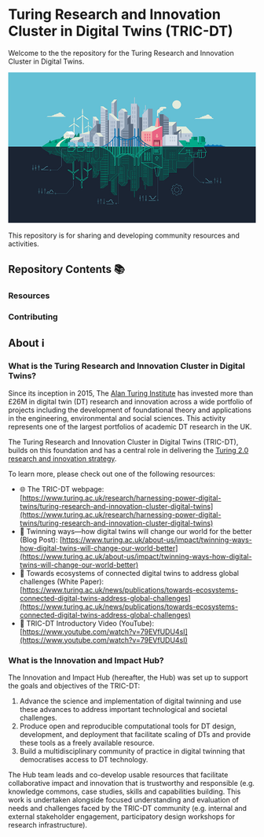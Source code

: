 # Turing Research and Innovation Cluster in Digital Twins (TRIC-DT)

Welcome to the the repository for the Turing Research and Innovation Cluster in Digital Twins.

![An illustration of a digital twin for a city.](./assets/images/digital-twin.jpg)

This repository is for sharing and developing community resources and activities.

## Repository Contents 📚

### Resources

<!-- add list of resources -->

### Contributing

<!-- add link to contributing guideliness -->

## About ℹ️

### What is the Turing Research and Innovation Cluster in Digital Twins?

Since its inception in 2015, The [Alan Turing Institute](https://www.google.com/url?sa=t&rct=j&q=&esrc=s&source=web&cd=&cad=rja&uact=8&ved=2ahUKEwjHlMuima7_AhUUoVwKHSRHD-EQFnoECAoQAQ&url=https%3A%2F%2Fwww.turing.ac.uk%2F&usg=AOvVaw0uxvZzQpCGw78bVsaCsSOm) has invested more than £26M in digital twin (DT) research and innovation across a wide portfolio of projects including the development of foundational theory and applications in the engineering, environmental and social sciences.
This activity represents one of the largest portfolios of academic DT research in the UK.

The Turing Research and Innovation Cluster in Digital Twins (TRIC-DT), builds on this foundation and has a central role in delivering the [Turing 2.0 research and innovation strategy](https://www.turing.ac.uk/about-us/our-strategy).  

To learn more, please check out one of the following resources:

- 🌐 The TRIC-DT webpage: [https://www.turing.ac.uk/research/harnessing-power-digital-twins/turing-research-and-innovation-cluster-digital-twins](https://www.turing.ac.uk/research/harnessing-power-digital-twins/turing-research-and-innovation-cluster-digital-twins)
- 📝 Twinning ways—how digital twins will change our world for the better (Blog Post): [https://www.turing.ac.uk/about-us/impact/twinning-ways-how-digital-twins-will-change-our-world-better](https://www.turing.ac.uk/about-us/impact/twinning-ways-how-digital-twins-will-change-our-world-better)
- 📑 Towards ecosystems of connected digital twins to address global challenges (White Paper): [https://www.turing.ac.uk/news/publications/towards-ecosystems-connected-digital-twins-address-global-challenges](https://www.turing.ac.uk/news/publications/towards-ecosystems-connected-digital-twins-address-global-challenges)
- 🎥 TRIC-DT Introductory Video (YouTube): [https://www.youtube.com/watch?v=79EVfUDU4sI](https://www.youtube.com/watch?v=79EVfUDU4sI)

### What is the Innovation and Impact Hub?

The Innovation and Impact Hub (hereafter, the Hub) was set up to support the goals and objectives of the TRIC-DT:

1. Advance the science and implementation of digital twinning and use these advances to address important technological and societal challenges.
2. Produce open and reproducible computational tools for DT design, development, and deployment that facilitate scaling of DTs and provide these tools as a freely available resource.
3. Build a multidisciplinary community of practice in digital twinning that democratises access to DT technology.

The Hub team leads and co-develop usable resources that facilitate collaborative impact and innovation that is trustworthy and responsible (e.g. knowledge commons, case studies, skills and capabilities building.
This work is undertaken alongside focused understanding and evaluation of needs and challenges faced by the TRIC-DT community (e.g. internal and external stakeholder engagement, participatory design workshops for research infrastructure).
